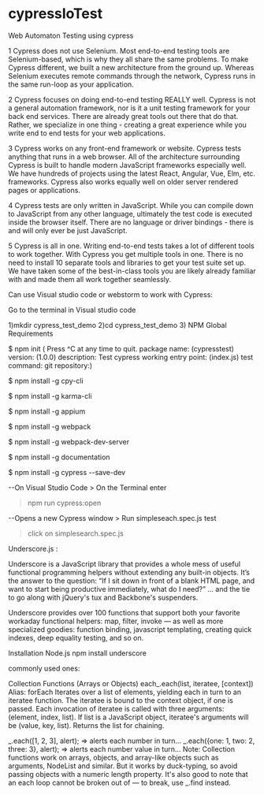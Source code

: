 # cypressIoTest
Web Automaton Testing using cypress

1 Cypress does not use Selenium.
Most end-to-end testing tools are Selenium-based, which is why they all share the same problems. To make Cypress different, we built a new architecture from the ground up. Whereas Selenium executes remote commands through the network, Cypress runs in the same run-loop as your application.

2 Cypress focuses on doing end-to-end testing REALLY well.
Cypress is not a general automation framework, nor is it a unit testing framework for your back end services. There are already great tools out there that do that. Rather, we specialize in one thing - creating a great experience while you write end to end tests for your web applications.

3 Cypress works on any front-end framework or website.
Cypress tests anything that runs in a web browser. All of the architecture surrounding Cypress is built to handle modern JavaScript frameworks especially well. We have hundreds of projects using the latest React, Angular, Vue, Elm, etc. frameworks. Cypress also works equally well on older server rendered pages or applications.

4 Cypress tests are only written in JavaScript.
While you can compile down to JavaScript from any other language, ultimately the test code is executed inside the browser itself. There are no language or driver bindings - there is and will only ever be just JavaScript.

5 Cypress is all in one.
Writing end-to-end tests takes a lot of different tools to work together. With Cypress you get multiple tools in one. There is no need to install 10 separate tools and libraries to get your test suite set up. We have taken some of the best-in-class tools you are likely already familiar with and made them all work together seamlessly.


Can use Visual studio code or webstorm to work with Cypress:

Go to the terminal in Visual studio code 

1)mkdir cypress_test_demo
2)cd cypress_test_demo
3) NPM Global Requirements

  $ npm init
     ( Press ^C at any time to quit. package name: (cypresstest) version: (1.0.0) description: Test cypress working entry point: (index.js) test command: git repository:)
     
  $ npm install -g cpy-cli
  
  $ npm install -g karma-cli
  
  $ npm install -g appium
  
  $ npm install -g webpack
  
  $ npm install -g webpack-dev-server
  
  $ npm install -g documentation
  
  $ npm install -g cypress --save-dev


--On Visual Studio Code > On the Terminal enter 
>  npm run cypress:open

--Opens a new Cypress window > Run simpleseach.spec.js test
>    click on simplesearch.spec.js



Underscore.js :

Underscore is a JavaScript library that provides a whole mess of useful functional programming helpers without extending any built-in objects. It’s the answer to the question: “If I sit down in front of a blank HTML page, and want to start being productive immediately, what do I need?” … and the tie to go along with jQuery's tux and Backbone's suspenders.

Underscore provides over 100 functions that support both your favorite workaday functional helpers: map, filter, invoke — as well as more specialized goodies: function binding, javascript templating, creating quick indexes, deep equality testing, and so on.

Installation
Node.js npm install underscore

commonly used ones:

Collection Functions (Arrays or Objects)
each_.each(list, iteratee, [context]) Alias: forEach 
Iterates over a list of elements, yielding each in turn to an iteratee function. The iteratee is bound to the context object, if one is passed. Each invocation of iteratee is called with three arguments: (element, index, list). If list is a JavaScript object, iteratee's arguments will be (value, key, list). Returns the list for chaining.

_.each([1, 2, 3], alert);
=> alerts each number in turn...
_.each({one: 1, two: 2, three: 3}, alert);
=> alerts each number value in turn...
Note: Collection functions work on arrays, objects, and array-like objects such as arguments, NodeList and similar. But it works by duck-typing, so avoid passing objects with a numeric length property. It's also good to note that an each loop cannot be broken out of — to break, use _.find instead.

